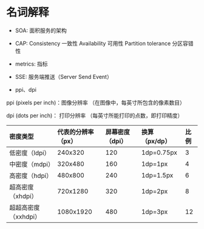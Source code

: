 # 名词解释

* SOA: 面积服务的架构
* CAP: Consistency  一致性     Availability 可用性     Partition tolerance 分区容错性
* metrics: 指标
* SSE: 服务端推送（Server Send Event）
  
    

* ppi、dpi

ppi (pixels per inch)：图像分辨率 （在图像中，每英寸所包含的像素数目）

dpi (dots per inch)： 打印分辨率 （每英寸所能打印的点数，即打印精度）

| 密度类型             | 代表的分辨率（px） | 屏幕密度（dpi） | 换算（px/dp） | 比例 |
| :------------------- | :----------------- | :-------------- | :------------ | :--- |
| 低密度（ldpi）       | 240x320            | 120             | 1dp=0.75px    | 3    |
| 中密度（mdpi）       | 320x480            | 160             | 1dp=1px       | 4    |
| 高密度（hdpi）       | 480x800            | 240             | 1dp=1.5px     | 6    |
| 超高密度（xhdpi）    | 720x1280           | 320             | 1dp=2px       | 8    |
| 超超高密度（xxhdpi） | 1080x1920          | 480             | 1dp=3px       | 12   |

